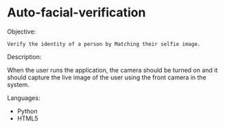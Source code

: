 # Auto-facial-verification

Objective:

    Verify the identity of a person by Matching their selfie image.

Description:
   
   When the user runs the application, the camera should be turned on and it should
capture the live image of the user using the front camera in the system.

Languages:
  
   * Python
   * HTML5
